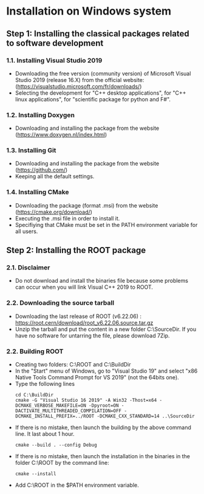 # Installation on Windows system

## Step 1: Installing the classical packages related to software development

 ### 1.1. Installing Visual Studio 2019
 
  - Downloading the free version (community version) of Microsoft Visual Studio 2019 (release 16.X) from the official website: (https://visualstudio.microsoft.com/fr/downloads/)
  - Selecting the development for "C++ desktop applications", for "C++ linux applications", for "scientific package for python and F#".
 
 ### 1.2. Installing Doxygen
 
  - Downloading and installing the package from the website (https://www.doxygen.nl/index.html)
 
 ### 1.3. Installing Git
 
  - Downloading and installing the package from the website (https://github.com/)
  - Keeping all the default settings.
	
 ### 1.4. Installing CMake
 
  - Downloading the package (format .msi) from the website (https://cmake.org/download/)
  - Executing the .msi file in order to install it.
  - Specifiying that CMake must be set in the PATH environment variable for all users.  
 
## Step 2: Installing the ROOT package
 
 ### 2.1. Disclaimer
 
  - Do not download and install the binaries file because some problems can occur when you will link Visual C++ 2019 to ROOT.
 
 ### 2.2. Downloading the source tarball
 
  - Downloading the last release of ROOT (v6.22.06) :  https://root.cern/download/root_v6.22.06.source.tar.gz
  - Unzip the tarball and put the content in a new folder C:\SourceDir. If you have no software for untarring the file, please download 7Zip. 
 
 ### 2.2. Building ROOT  

  - Creating two folders: C:\ROOT and C:\BuildDir
  - In the "Start" menu of Windows, go to "Visual Studio 19" and select "x86 Native Tools Command Prompt for VS 2019" (not the 64bits one).
  - Type the following lines
    ```
    cd C:\BuildDir
	cmake -G "Visual Studio 16 2019" -A Win32 -Thost=x64 -DCMAKE_VERBOSE_MAKEFILE=ON -Dpyroot=ON -DACTIVATE_MULTITHREADED_COMPILATION=OFF -DCMAKE_INSTALL_PREFIX=../ROOT -DCMAKE_CXX_STANDARD=14 ..\SourceDir
	```
  - If there is no mistake, then launch the building by the above command line. It last about 1 hour.
    ```
    cmake --build . --config Debug
	```
  - If there is no mistake, then launch the installation in the binaries in the folder C:\ROOT by the command line:
    ```
	cmake --install
	```
  - Add C:\ROOT in the $PATH environment variable.
  

  

